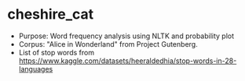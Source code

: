 # cheshire_cat
- Purpose: Word frequency analysis using NLTK and probability plot
- Corpus: "Alice in Wonderland" from Project Gutenberg.
- List of stop words from https://www.kaggle.com/datasets/heeraldedhia/stop-words-in-28-languages
